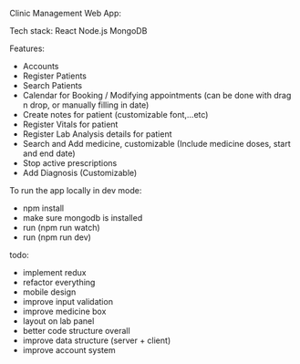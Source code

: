 Clinic Management Web App:

Tech stack:
React
Node.js
MongoDB

Features:

- Accounts
- Register Patients
- Search Patients
- Calendar for Booking / Modifying appointments (can be done with drag n drop, or manually filling in date)
- Create notes for patient (customizable font,...etc)
- Register Vitals for patient
- Register Lab Analysis details for patient
- Search and Add medicine, customizable (Include medicine doses, start and end date)
- Stop active prescriptions
- Add Diagnosis (Customizable)

To run the app locally in dev mode:

- npm install
- make sure mongodb is installed
- run (npm run watch)
- run (npm run dev)

todo:

- implement redux
- refactor everything
- mobile design
- improve input validation
- improve medicine box
- layout on lab panel
- better code structure overall
- improve data structure (server + client)
- improve account system
